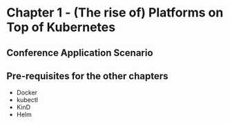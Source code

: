 # Chapter 1 - (The rise of) Platforms on Top of Kubernetes

## Conference Application Scenario

## Pre-requisites for the other chapters

- Docker
- kubectl
- KinD
- Helm 





